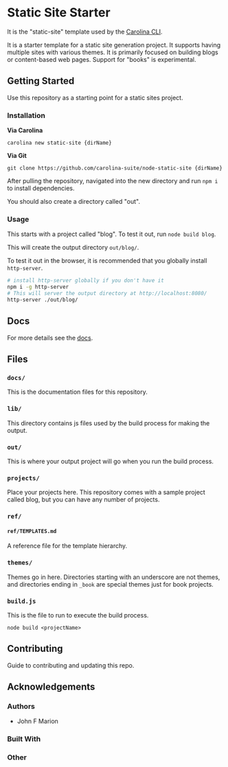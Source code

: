 
# Static Site Starter #

It is the "static-site" template used by the
[Carolina CLI](https://github.com/carolina-suite/carolina-cli).

It is a starter template for a static site generation project. It supports
having multiple sites with various themes. It is primarily focused on building
blogs or content-based web pages. Support for "books" is experimental.

## Getting Started #

Use this repository as a starting point for a static sites project.

### Installation #

**Via Carolina**

`carolina new static-site {dirName}`

**Via Git**

`git clone https://github.com/carolina-suite/node-static-site {dirName}`

After pulling the repository, navigated into the new directory and run
`npm i` to install dependencies.

You should also create a directory called "out".

### Usage #

This starts with a project called "blog". To test it out, run `node build blog`.

This will create the output directory `out/blog/`.

To test it out in the browser, it is recommended that you globally
install `http-server`.

```bash
# install http-server globally if you don't have it
npm i -g http-server
# This will server the output directory at http://localhost:8080/
http-server ./out/blog/
```

## Docs #

For more details see the [docs](./docs/README.md).

## Files #

### `docs/` #

This is the documentation files for this repository.

### `lib/` #

This directory contains js files used by the build process for making the
output.

### `out/` #

This is where your output project will go when you run the build process.

### `projects/` #

Place your projects here. This repository comes with a sample project called
blog, but you can have any number of projects.

### `ref/` #

#### `ref/TEMPLATES.md` #

A reference file for the template hierarchy.

### `themes/` #

Themes go in here. Directories starting with an underscore are not themes,
and directories ending in `_book` are special themes just for book projects.

### `build.js` #

This is the file to run to execute the build process.

`node build <projectName>`

## Contributing #

Guide to contributing and updating this repo.

## Acknowledgements #

### Authors #

* John F Marion

### Built With #

### Other #
